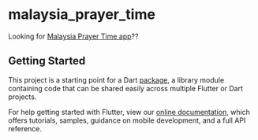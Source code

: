 # malaysia_prayer_time

Looking for [Malaysia Prayer Time app](https://github.com/iqfareez/App-Waktu-Solat-Malaysia)??

## Getting Started

This project is a starting point for a Dart
[package](https://flutter.dev/developing-packages/),
a library module containing code that can be shared easily across
multiple Flutter or Dart projects.

For help getting started with Flutter, view our
[online documentation](https://flutter.dev/docs), which offers tutorials,
samples, guidance on mobile development, and a full API reference.
